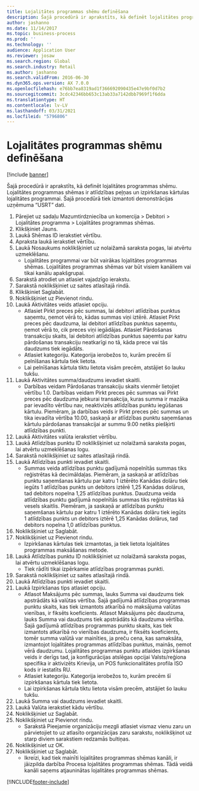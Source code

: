 ```yaml
---
title: Lojalitātes programmas shēmu definēšana
description: Šajā procedūrā ir aprakstīts, kā definēt lojalitātes programmas shēmu.
author: jashanno
ms.date: 11/14/2017
ms.topic: business-process
ms.prod: ''
ms.technology: ''
audience: Application User
ms.reviewer: josaw
ms.search.region: Global
ms.search.industry: Retail
ms.author: jashanno
ms.search.validFrom: 2016-06-30
ms.dyn365.ops.version: AX 7.0.0
ms.openlocfilehash: e76bb7ea8319ad1f366692090435e47e9bf0d7b2
ms.sourcegitcommit: 3cdc42346bb653c13ab33a7142dbb7969f1f6dda
ms.translationtype: HT
ms.contentlocale: lv-LV
ms.lasthandoff: 03/31/2021
ms.locfileid: "5796806"
---
```

# <a name="define-loyalty-schemes"></a>Lojalitātes programmas shēmu definēšana

[!include [banner](../includes/banner.md)]

Šajā procedūrā ir aprakstīts, kā definēt lojalitātes programmas shēmu. Lojalitātes programmas shēmas ir atlīdzības peļņas un izpirkšanas kārtulas lojalitātes programmai. Šajā procedūrā tiek izmantoti demonstrācijas uzņēmuma “USRT” dati.

1. Pārejiet uz sadaļu Mazumtirdzniecība un komercija > Debitori > Lojalitātes programma > Lojalitātes programmas shēmas.
2. Klikšķiniet Jauns.
3. Laukā Shēmas ID ierakstiet vērtību.
4. Apraksta laukā ierakstiet vērtību.
5. Laukā Nosaukums noklikšķiniet uz nolaižamā saraksta pogas, lai atvērtu uzmeklēšanu.
    * Lojalitātes programmai var būt vairākas lojalitātes programmas shēmas. Lojalitātes programmas shēmas var būt visiem kanāliem vai tikai kanālu apakšgrupai.  
6. Sarakstā atrodiet un atlasiet vajadzīgo ierakstu.
7. Sarakstā noklikšķiniet uz saites atlasītajā rindā.
8. Klikšķiniet Saglabāt.
9. Noklikšķiniet uz Pievienot rindu.
10. Laukā Aktivitātes veids atlasiet opciju.
    * Atlasiet Pirkt preces pēc summas, lai debitori atlīdzības punktus saņemtu, ņemot vērā to, kādas summas viņi iztērē. Atlasiet Pirkt preces pēc daudzuma, lai debitori atlīdzības punktus saņemtu, ņemot vērā to, cik preces viņi iegādājas.  Atlasiet Pārdošanas transakciju skaits, lai debitori atlīdzības punktus saņemtu par katru pārdošanas transakciju neatkarīgi no tā, kāda prece vai tās daudzums tiek iegādāts.  
    * Atlasiet kategoriju. Kategorija ierobežos to, kurām precēm šī pelnīšanas kārtula tiek lietota.  
    * Lai pelnīšanas kārtula tiktu lietota visām precēm, atstājiet šo lauku tukšu.  
11. Laukā Aktivitātes summa/daudzums ievadiet skaitli.
    *  Darbības veidam Pārdošanas transakciju skaits vienmēr lietojiet vērtību 1.0. Darbības veidam Pirkt preces pēc summas vai Pirkt preces pēc daudzuma jebkurai transakcija, kuras summa ir mazāka par ievadīto vērtību nav, neaktivizēs atlīdzības punktu iegūšanas kārtulu. Piemēram, ja darbības veids ir Pirkt preces pēc summas un tika ievadīta vērtība 10.00, saskaņā ar atlīdzības punktu saņemšanas kārtulu pārdošanas transakcijai ar summu 9.00 netiks piešķirti atlīdzības punkti.  
12. Laukā Aktivitātes valūta ierakstiet vērtību.
13. Laukā Atlīdzības punktu ID noklikšķiniet uz nolaižamā saraksta pogas, lai atvērtu uzmeklēšanas logu.
14. Sarakstā noklikšķiniet uz saites atlasītajā rindā.
15. Laukā Atlīdzības punkti ievadiet skaitli.
    * Summas veida atlīdzības punktu gadījumā nopelnītās summas tiks reģistrētas kā decimāldaļas. Piemēram, ja saskaņā ar atlīdzības punktu saņemšanas kārtulu par katru 1 iztērēto Kanādas dolāru tiek iegūts 1 atlīdzības punkts un debitors iztērē 1,25 Kanādas dolārus, tad debitors nopelna 1,25 atlīdzības punktus. Daudzuma veida atlīdzības punktu gadījumā nopelnītās summas tiks reģistrētas kā vesels skaitlis. Piemēram, ja saskaņā ar atlīdzības punktu saņemšanas kārtulu par katru 1 iztērēto Kanādas dolāru tiek iegūts 1 atlīdzības punkts un debitors iztērē 1,25 Kanādas dolārus, tad debitors nopelna 1,0 atlīdzības punktus.  
16. Noklikšķiniet uz Saglabāt.
17. Noklikšķiniet uz Pievienot rindu.
    * Izpirkšanas kārtulas tiek izmantotas, ja tiek lietota lojalitātes programmas maksāšanas metode.  
18. Laukā Atlīdzības punktu ID noklikšķiniet uz nolaižamā saraksta pogas, lai atvērtu uzmeklēšanas logu.
    * Tiek rādīti tikai izpērkamie atlīdzības programmas punkti.  
19. Sarakstā noklikšķiniet uz saites atlasītajā rindā.
20. Laukā Atlīdzības punkti ievadiet skaitli.
21. Laukā Izpirkšanas tips atlasiet opciju.
    * Atlasot Maksājums pēc summas, lauks Summa vai daudzums tiek apstrādāts kā valūtas vērtība. Šajā gadījumā atlīdzības programmas punktu skaits, kas tiek izmantots atkarībā no maksājuma valūtas vienības, ir fiksēts koeficients. Atlasot Maksājums pēc daudzuma, lauks Summa vai daudzums tiek apstrādāts kā daudzuma vērtība. Šajā gadījumā atlīdzības programmas punktu skaits, kas tiek izmantots atkarībā no vienības daudzuma, ir fiksēts koeficients, tomēr summa valūtā var mainīties, ja preču cena, kas samaksāta, izmantojot lojalitātes programmas atlīdzības punktus, mainās, ņemot vērā daudzumu. Lojalitātes programmas punktu atlaides izpirkšanas veids ir derīgs tad, ja konfigurācijas atslēgas opcijai Valsts/reģiona specifika ir aktivizēts Krievija, un POS funkcionalitātes profila ISO kods ir iestatīts RU.  
    * Atlasiet kategoriju. Kategorija ierobežos to, kurām precēm šī izpirkšanas kārtula tiek lietota.  
    * Lai izpirkšanas kārtula tiktu lietota visām precēm, atstājiet šo lauku tukšu.  
22. Laukā Summa vai daudzums ievadiet skaitli.
23. Laukā Valūta ierakstiet kādu vērtību.
24. Noklikšķiniet uz Saglabāt.
25. Noklikšķiniet uz Pievienot rindu.
    * Sarakstā Pieejamie organizāciju mezgli atlasiet vismaz vienu zaru un pārvietojiet to uz atlasīto organizācijas zaru sarakstu, noklikšķinot uz starp diviem sarakstiem redzamās bultiņas.  
26. Noklikšķiniet uz OK.
27. Noklikšķiniet uz Saglabāt.
    * Ikreizi, kad tiek mainīti lojalitātes programmas shēmas kanāli, ir jāizpilda darbība Procesa lojalitātes programmas shēmas. Tādā veidā kanāli saņems atjauninātas lojalitātes programmas shēmas.  



[!INCLUDE[footer-include](../../includes/footer-banner.md)]